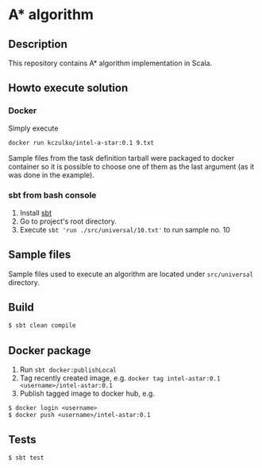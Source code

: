 # A* algorithm

## Description

This repository contains A* algorithm implementation in Scala.

## Howto execute solution

### Docker

Simply execute 

```bash
docker run kczulko/intel-a-star:0.1 9.txt
```

Sample files from the task definition tarball were packaged to docker container so
it is possible to choose one of them as the last argument (as it was done in the example).

### sbt from bash console

1. Install [sbt](https://www.scala-sbt.org)
1. Go to project's root directory.
1. Execute `sbt 'run ./src/universal/10.txt'` to run sample no. 10

## Sample files

Sample files used to execute an algorithm are located under `src/universal` directory.

## Build

```bash
$ sbt clean compile
``` 

## Docker package

1. Run `sbt docker:publishLocal`
2. Tag recently created image, e.g. `docker tag intel-astar:0.1 <username>/intel-astar:0.1`
3. Publish tagged image to docker hub, e.g. 
```
$ docker login <username>
$ docker push <username>/intel-astar:0.1
```

## Tests

```bash
$ sbt test
```